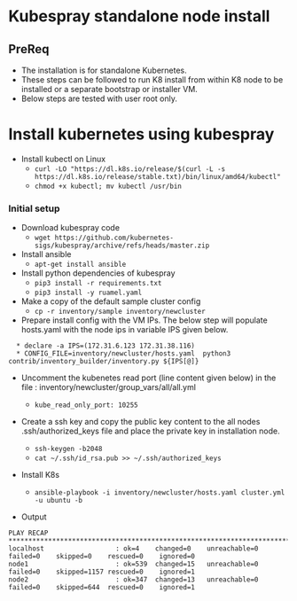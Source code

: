 # Kubespray standalone node install

## PreReq
* The installation is for standalone Kubernetes.
* These steps can be followed to run K8 install from within K8 node to be installed or a separate bootstrap or installer VM.
* Below steps are tested with user root only.
# Install kubernetes using kubespray 
* Install kubectl on Linux
  * ```curl -LO "https://dl.k8s.io/release/$(curl -L -s https://dl.k8s.io/release/stable.txt)/bin/linux/amd64/kubectl"```
  * ```chmod +x kubectl; mv kubectl /usr/bin``` 
### Initial setup

* Download kubespray code
  * ```wget https://github.com/kubernetes-sigs/kubespray/archive/refs/heads/master.zip```
* Install ansible
  * ```apt-get install ansible```
* Install python dependencies of kubespray
  * ```pip3 install -r requirements.txt```
  * ```pip3 install -y ruamel.yaml```
* Make a copy of the default sample cluster config
  * ```cp -r inventory/sample inventory/newcluster``` 
* Prepare install config with the VM IPs. The below step will populate hosts.yaml with the node ips in variable IPS given below.
```
  * declare -a IPS=(172.31.6.123 172.31.38.116)
  * CONFIG_FILE=inventory/newcluster/hosts.yaml  python3 contrib/inventory_builder/inventory.py ${IPS[@]}
``` 
* Uncomment the kubenetes read port (line content given below) in the file : inventory/newcluster/group_vars/all/all.yml
  * ```kube_read_only_port: 10255``` 
* Create a ssh key and copy the public key content to the all nodes .ssh/authorized_keys file and place the private key in installation node.
  * ```ssh-keygen -b2048``` 
  * ```cat ~/.ssh/id_rsa.pub >> ~/.ssh/authorized_keys```
* Install K8s
  * ```ansible-playbook -i inventory/newcluster/hosts.yaml cluster.yml -u ubuntu -b```

* Output
```
PLAY RECAP *********************************************************************************************************************************************************************************************************************
localhost                  : ok=4    changed=0    unreachable=0    failed=0    skipped=0    rescued=0    ignored=0
node1                      : ok=539  changed=15   unreachable=0    failed=0    skipped=1157 rescued=0    ignored=1
node2                      : ok=347  changed=13   unreachable=0    failed=0    skipped=644  rescued=0    ignored=1
```
